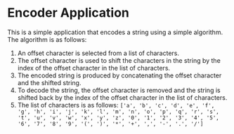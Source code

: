 # Encoder Application

This is a simple application that encodes a string using a simple algorithm. The algorithm is as follows:

1. An offset character is selected from a list of characters.
2. The offset character is used to shift the characters in the string by the index of the offset character in the list of characters.
3. The encoded string is produced by concatenating the offset character and the shifted string.
4. To decode the string, the offset character is removed and the string is shifted back by the index of the offset character in the list of characters.
5. The list of characters is as follows: `['a', 'b', 'c', 'd', 'e', 'f', 'g', 'h', 'i', 'j', 'k', 'l', 'm', 'n', 'o', 'p', 'q', 'r', 's', 't', 'u', 'v', 'w', 'x', 'y', 'z', '0', '1', '2', '3', '4', '5', '6', '7', '8', '9', '(', ')', '*', '+', ',', '-', '.', '/']`
